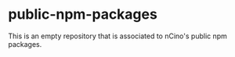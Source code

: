 # public-npm-packages
This is an empty repository that is associated to nCino's public npm packages.
